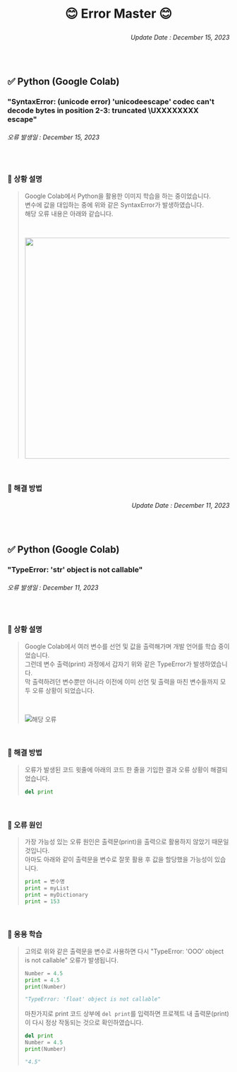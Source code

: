 <!-- Name -->
# <p align = center>😊 Error Master 😊</p>

<!-- Update Date -->
###### <p align = right>Update Date : December 15, 2023</p>

<br/>

<!-- Title -->
## ✅ Python (Google Colab)
### "SyntaxError: (unicode error) 'unicodeescape' codec can't decode bytes in position 2-3: truncated \UXXXXXXXX escape"
###### 오류 발생일 : December 15, 2023

<br/>

### 🔔 상황 설명
> Google Colab에서 Python을 활용한 이미지 학습을 하는 중이었습니다.  
> 변수에 값을 대입하는 중에 위와 같은 SyntaxError가 발생하였습니다.  
> 해당 오류 내용은 아래와 같습니다.  
> 
> <br/>
>
> <p align = "center"><img src = "https://github.com/Kim-src/Error/assets/150884526/90dc5b2e-d889-45e3-8d63-baf43d27b1cf" width = "500px"></p>

<br/>

### 📌 해결 방법
> 

<!-- Update Date -->
###### <p align = right>Update Date : December 11, 2023</p>

<br/>

<!-- Title -->
## ✅ Python (Google Colab)
### "TypeError: 'str' object is not callable"
###### 오류 발생일 : December 11, 2023

<br/>

### 🔔 상황 설명
> Google Colab에서 여러 변수를 선언 및 값을 출력해가며 개발 언어를 학습 중이었습니다.  
> 그런데 변수 출력(print) 과정에서 갑자기 위와 같은 TypeError가 발생하였습니다.  
> 막 출력하려던 변수뿐만 아니라 이전에 이미 선언 및 출력을 마친 변수들까지 모두 오류 상황이 되었습니다.  
> 
> <br/>
> 
> ![해당 오류](https://github.com/Kim-src/Errors/assets/150884526/c361ba6a-49bf-4aa1-9e0a-79aca87ac743)  

<br/>

### 📌 해결 방법
> 오류가 발생된 코드 윗줄에 아래의 코드 한 줄을 기입한 결과 오류 상황이 해결되었습니다.
>
> ``` Python
> del print
> ```

<br/>

### 📌 오류 원인
> 가장 가능성 있는 오류 원인은 출력문(print)을 출력으로 활용하지 않았기 때문일 것입니다.  
> 아마도 아래와 같이 출력문을 변수로 잘못 활용 후 값을 할당했을 가능성이 있습니다.  
> 
> ``` Python
> print = 변수명
> print = myList
> print = myDictionary
> print = 153
> ```

<br/>

### 🎁 응용 학습
> 고의로 위와 같은 출력문을 변수로 사용하면 다시 "TypeError: 'OOO' object is not callable" 오류가 발생됩니다.  
>
> ``` Python
> Number = 4.5
> print = 4.5
> print(Number)
>
> "TypeError: 'float' object is not callable"
> ```
> 
> 마찬가지로 print 코드 상부에 ```del print```를 입력하면 프로젝트 내 출력문(print)이 다시 정상 작동되는 것으로 확인하였습니다.
>
> ``` Python
> del print
> Number = 4.5
> print(Number)
>
> "4.5"
> ```

<br/>
<br/>
<br/>
